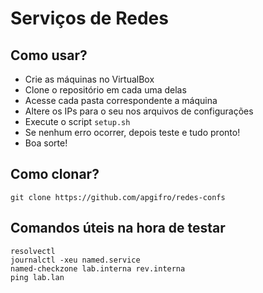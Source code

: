 # Serviços de Redes

## Como usar?

- Crie as máquinas no VirtualBox
- Clone o repositório em cada uma delas
- Acesse cada pasta correspondente a máquina
- Altere os IPs para o seu nos arquivos de configurações
- Execute o script `setup.sh`
- Se nenhum erro ocorrer, depois teste e tudo pronto!
- Boa sorte!


## Como clonar?

```
git clone https://github.com/apgifro/redes-confs
```

## Comandos úteis na hora de testar

```
resolvectl
journalctl -xeu named.service
named-checkzone lab.interna rev.interna
ping lab.lan
```
